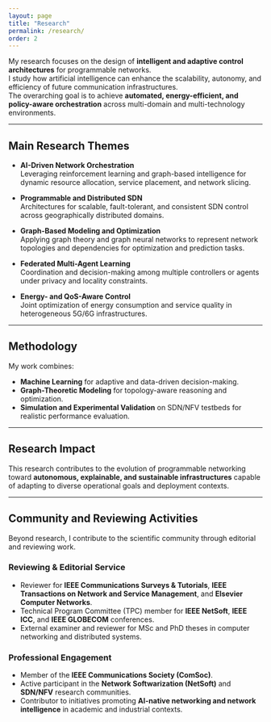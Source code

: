 ```yaml
---
layout: page
title: "Research"
permalink: /research/
order: 2
---
```




My research focuses on the design of **intelligent and adaptive control architectures** for programmable networks.  
I study how artificial intelligence can enhance the scalability, autonomy, and efficiency of future communication infrastructures.  
The overarching goal is to achieve **automated, energy-efficient, and policy-aware orchestration** across multi-domain and multi-technology environments.

---

## Main Research Themes

- **AI-Driven Network Orchestration**  
  Leveraging reinforcement learning and graph-based intelligence for dynamic resource allocation, service placement, and network slicing.

- **Programmable and Distributed SDN**  
  Architectures for scalable, fault-tolerant, and consistent SDN control across geographically distributed domains.

- **Graph-Based Modeling and Optimization**  
  Applying graph theory and graph neural networks to represent network topologies and dependencies for optimization and prediction tasks.

- **Federated Multi-Agent Learning**  
  Coordination and decision-making among multiple controllers or agents under privacy and locality constraints.

- **Energy- and QoS-Aware Control**  
  Joint optimization of energy consumption and service quality in heterogeneous 5G/6G infrastructures.

---

## Methodology

My work combines:
- **Machine Learning** for adaptive and data-driven decision-making.  
- **Graph-Theoretic Modeling** for topology-aware reasoning and optimization.  
- **Simulation and Experimental Validation** on SDN/NFV testbeds for realistic performance evaluation.

---

## Research Impact

This research contributes to the evolution of programmable networking toward **autonomous, explainable, and sustainable infrastructures** capable of adapting to diverse operational goals and deployment contexts.

---

## Community and Reviewing Activities

Beyond research, I contribute to the scientific community through editorial and reviewing work.

### Reviewing & Editorial Service
- Reviewer for **IEEE Communications Surveys & Tutorials**, **IEEE Transactions on Network and Service Management**, and **Elsevier Computer Networks**.  
- Technical Program Committee (TPC) member for **IEEE NetSoft**, **IEEE ICC**, and **IEEE GLOBECOM** conferences.  
- External examiner and reviewer for MSc and PhD theses in computer networking and distributed systems.

### Professional Engagement
- Member of the **IEEE Communications Society (ComSoc)**.  
- Active participant in the **Network Softwarization (NetSoft)** and **SDN/NFV** research communities.  
- Contributor to initiatives promoting **AI-native networking and network intelligence** in academic and industrial contexts.
